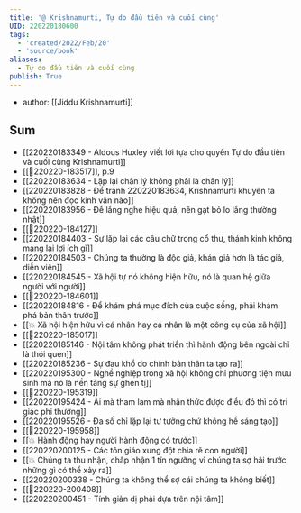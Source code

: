 ```yaml
---
title: '@ Krishnamurti, Tự do đầu tiên và cuối cùng'
UID: 220220180600
tags:
  - 'created/2022/Feb/20'
  - 'source/book'
aliases:
  - Tự do đầu tiên và cuối cùng
publish: True
---
```

- author: [[Jiddu Krishnamurti]]

## Sum
- [[220220183349 - Aldous Huxley viết lời tựa cho quyển Tự do đầu tiên và cuối cùng Krishnamurti]]
- [[💬220220-183517]], p.9
- [[220220183634 - Lặp lại chân lý không phải là chân lý]]
- [[220220183828 - Để tránh 220220183634, Krishnamurti khuyên ta không nên đọc kinh văn nào]]
- [[220220183956 - Để lắng nghe hiệu quả, nên gạt bỏ lo lắng thường nhật]]
- [[💬220220-184127]]
- [[220220184403 - Sự lặp lại các câu chữ trong cổ thư, thánh kinh không mang lại lợi ích gì]]
- [[220220184503 - Chúng ta thường là độc giả, khán giả hơn là tác giả, diễn viên]]
- [[220220184545 - Xã hội tự nó không hiện hữu, nó là quan hệ giữa người với người]]
- [[💬220220-184601]]
- [[220220184816 - Để khám phá mục đích của cuộc sống, phải khám phá bản thân trước]]
- [[💥 Xã hội hiện hữu vì cá nhân hay cá nhân là một công cụ của xã hội]]
- [[💬220220-185017]]
- [[220220185146 - Nội tâm không phát triển thì hành động bên ngoài chỉ là thói quen]]
- [[220220185236 - Sự đau khổ do chính bản thân ta tạo ra]]
- [[220220195300 - Nghề nghiệp trong xã hội không chỉ phương tiện mưu sinh mà nó là nền tảng sự ghen tị]]
- [[💬220220-195319]]
- [[220220195424 - Ai mà tham lam mà nhận thức được điều đó thì có tri giác phi thường]]
- [[220220195526 - Đa số chỉ lặp lại tư tưởng chứ không hề sáng tạo]]
- [[💬220220-195958]]
- [[💥 Hành động hay người hành động có trước]]
- [[220220200125 - Các tôn giáo xung đột chia rẽ con người]]
- [[💥 Chúng ta thu nhận, chấp nhận 1 tín ngưỡng vì chúng ta sợ hãi trước những gì có thể xảy ra]]
- [[220220200338 - Chúng ta không thể sợ cái chúng ta không biết]]
- [[💬220220-200408]]
- [[220220200451 - Tính giản dị phải dựa trên nội tâm]]


